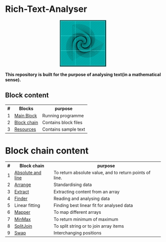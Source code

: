 # Rich-Text-Analyser
<p align="center">
<img src="https://github.com/amispam/Rich-Text-Analyser/raw/main/IMG/IMG_20201121_154800.jpg" alt="avatar" height="150" width="150">
</p>
<strong>This repository is built for the purpose of analysing text(in a mathematical sense).</strong>
<h2>Block content</h2>
<table><th>#</th><th>Blocks</th><th>purpose</th>
<tr>
<td>1</td><td><a href="https://github.com/amispam/Rich-Text-Analyser/tree/main/main%20block">Main Block</a></td><td>Running programme</td>
</tr>
<tr>
 <td>2</td><td><a href="https://github.com/amispam/Rich-Text-Analyser/tree/main/BlockChain">Block chain</a></td><td>Contains block files</td>
  </tr>
<tr>
<td>3</td><td><a href="https://github.com/amispam/Rich-Text-Analyser/tree/main/Resources">Resources</a></td><td>Contains sample text</td></tr>
</table>
<h1>Block chain content</h1>
<table>
<th>#</th><th>Block chain</th><th>purpose</th>
<tr><td>1</td><td><a href="https://github.com/amispam/Rich-Text-Analyser/blob/main/BlockChain/absAndLine.py">Absolute and line</a></td><td>To return absolute value, and to return points of line.</td></tr>
<tr><td>2</td><td><a href="https://github.com/amispam/Rich-Text-Analyser/blob/main/BlockChain/arrange.py">Arrange</a></td><td>Standardising data</td></tr>
<tr><td>3</td><td><a href="https://github.com/amispam/Rich-Text-Analyser/blob/main/BlockChain/extract.py">Extract</a></td><td>Extracting content from an array</td></tr>
<tr><td>4</td><td><a href="https://github.com/amispam/Rich-Text-Analyser/blob/main/BlockChain/finder.py">Finder</a></td><td>Reading and analysing data</td></tr>
<tr><td>5</td><td> Linear fitting</td><td>Finding best linear fit for analysed data</td></tr>
<tr><td>6</td><td><a href="https://github.com/amispam/Rich-Text-Analyser/blob/main/BlockChain/mapper.py">Mapper</a></td><td>To map different arrays</td></tr>
<tr><td>7</td><td><a href="https://github.com/amispam/Rich-Text-Analyser/blob/main/BlockChain/minMax.py">MinMax</a></td><td>To return minimum of maximum</td></tr>
<tr><td>8</td><td><a href="https://github.com/amispam/Rich-Text-Analyser/blob/main/BlockChain/splitJoin.py">SplitJoin</a></td><td>To split string or to join array items</td></tr>
<tr><td>9</td><td><a href="https://github.com/amispam/Rich-Text-Analyser/blob/main/BlockChain/swap.py">Swap</a></td><td>Interchanging positions</td></tr>
</table>
